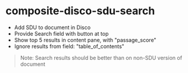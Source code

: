 # composite-disco-sdu-search

* Add SDU to document in Disco
* Provide Search field with button at top
* Show top 5 results in content pane, with "passage_score"
* Ignore results from field: "table_of_contents"

> Note: Search results should be better than on non-SDU version of document
